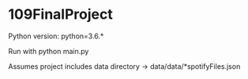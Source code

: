 # 109FinalProject

Python version: python=3.6.*

Run with python main.py

Assumes project includes data directory -> data/data/*spotifyFiles.json

